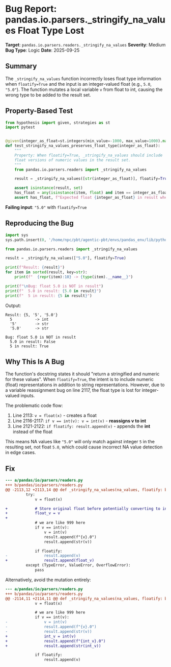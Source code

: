 # Bug Report: pandas.io.parsers._stringify_na_values Float Type Lost

**Target**: `pandas.io.parsers.readers._stringify_na_values`
**Severity**: Medium
**Bug Type**: Logic
**Date**: 2025-09-25

## Summary

The `_stringify_na_values` function incorrectly loses float type information when `floatify=True` and the input is an integer-valued float (e.g., `5.0`, `"5.0"`). The function mutates a local variable `v` from float to int, causing the wrong type to be added to the result set.

## Property-Based Test

```python
from hypothesis import given, strategies as st
import pytest


@given(integer_as_float=st.integers(min_value=-1000, max_value=1000).map(float))
def test_stringify_na_values_preserves_float_type(integer_as_float):
    """
    Property: When floatify=True, _stringify_na_values should include
    float versions of numeric values in the result set.
    """
    from pandas.io.parsers.readers import _stringify_na_values

    result = _stringify_na_values([str(integer_as_float)], floatify=True)

    assert isinstance(result, set)
    has_float = any(isinstance(item, float) and item == integer_as_float for item in result)
    assert has_float, f"Expected float {integer_as_float} in result when floatify=True"
```

**Failing input**: `"5.0"` with `floatify=True`

## Reproducing the Bug

```python
import sys
sys.path.insert(0, '/home/npc/pbt/agentic-pbt/envs/pandas_env/lib/python3.13/site-packages')

from pandas.io.parsers.readers import _stringify_na_values

result = _stringify_na_values(["5.0"], floatify=True)

print(f"Result: {result}")
for item in sorted(result, key=str):
    print(f"  {repr(item):10} -> {type(item).__name__}")

print(f"\nBug: float 5.0 is NOT in result")
print(f"  5.0 in result: {5.0 in result}")
print(f"  5 in result: {5 in result}")
```

Output:
```
Result: {5, '5', '5.0'}
  5          -> int
  '5'        -> str
  '5.0'      -> str

Bug: float 5.0 is NOT in result
  5.0 in result: False
  5 in result: True
```

## Why This Is A Bug

The function's docstring states it should "return a stringified and numeric for these values". When `floatify=True`, the intent is to include numeric (float) representations in addition to string representations. However, due to a variable reassignment bug on line 2117, the float type is lost for integer-valued inputs.

The problematic code flow:
1. Line 2113: `v = float(x)` - creates a float
2. Line 2116-2117: `if v == int(v): v = int(v)` - **reassigns v to int**
3. Line 2121-2122: `if floatify: result.append(v)` - appends the **int** instead of the float

This means NA values like `"5.0"` will only match against integer `5` in the resulting set, not float `5.0`, which could cause incorrect NA value detection in edge cases.

## Fix

```diff
--- a/pandas/io/parsers/readers.py
+++ b/pandas/io/parsers/readers.py
@@ -2113,12 +2113,14 @@ def _stringify_na_values(na_values, floatify: bool):
         try:
             v = float(x)

+            # Store original float before potentially converting to int
+            float_v = v
+
             # we are like 999 here
             if v == int(v):
                 v = int(v)
                 result.append(f"{v}.0")
                 result.append(str(v))

             if floatify:
-                result.append(v)
+                result.append(float_v)
         except (TypeError, ValueError, OverflowError):
             pass
```

Alternatively, avoid the mutation entirely:

```diff
--- a/pandas/io/parsers/readers.py
+++ b/pandas/io/parsers/readers.py
@@ -2114,11 +2114,11 @@ def _stringify_na_values(na_values, floatify: bool):
             v = float(x)

             # we are like 999 here
             if v == int(v):
-                v = int(v)
-                result.append(f"{v}.0")
-                result.append(str(v))
+                int_v = int(v)
+                result.append(f"{int_v}.0")
+                result.append(str(int_v))

             if floatify:
                 result.append(v)
```